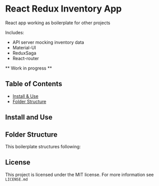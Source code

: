 React Redux Inventory App
=================================

React app working as boilerplate for other projects

Includes:
- API server mocking inventory data
- Material-UI
- ReduxSaga
- React-router

** Work in progress **

## Table of Contents

- [Install & Use](#install-and-use)
- [Folder Structure](#folder-structure)

## Install and Use


## Folder Structure

This boilerplate structures following:

## License
This project is licensed under the MIT license. For more information see `LICENSE.md`